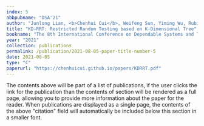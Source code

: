```yaml
---
index: 5
abbpubname: "DSA'21"
author: "Junlong Lian, <b>Chenhui Cui</b>, Weifeng Sun, Yiming Wu, Rubing Huang"
title: "KD-RRT: Restricted Random Testing based on K-Dimensional Tree"
bookname: "The 8th International Conference on Dependable Systems and Their Applications (DSA, EI)"
year: "2021"
collection: publications
permalink: /publication/2021-08-05-paper-title-number-5
date: 2021-08-05
type: "C"
paperurl: "https://chenhuicui.github.io/papers/KDRRT.pdf"
---
```


The contents above will be part of a list of publications, if the user clicks the link for the publication than the contents of section will be rendered as a full page, allowing you to provide more information about the paper for the reader. When publications are displayed as a single page, the contents of the above "citation" field will automatically be included below this section in a smaller font.
